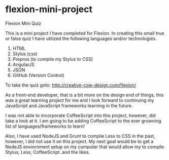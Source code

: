 # flexion-mini-project
Flexion Mini Quiz

This is a mini project I have completed for Flexion. In creating this small true or false quiz I have utilized the following languages 
and/or technologies.

1. HTML
2. Stylus (css)
3. Prepros (to compile my Stylus to CSS)
4. AngularJS
5. JSON
6. GitHub (Version Control)


To take the quiz goto: http://creative-cow-design.com/flexion/

As a front-end developer, that is a bit more on the design end of things, this was a great learning project for me and I look forward to
continuing my JavaScript and JavaScript frameworks learning in the future.

I was not able to incorporate CoffeeScript into this project, however, did take a look at it. I am going to be adding CoffeeScript to the ever growning list of languages/frameworks to learn!

Also, I have used NodeJS and Grunt to compile Less to CSS in the past, however, I did not use it on this project. My next goal would be to get a NodeJS enviornment setup on my computer that would allow my to compile Stylus, Less, CoffeeScript..and the likes.

